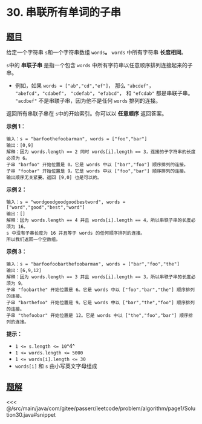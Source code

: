# 30. 串联所有单词的子串

## [题目](https://leetcode.cn/problems/substring-with-concatenation-of-all-words/)
给定一个字符串 `s`和一个字符串数组 `words`**。** `words` 中所有字符串 **长度相同**。

`s`中的 **串联子串** 是指一个包含 `words` 中所有字符串以任意顺序排列连接起来的子串。

* 例如，如果 `words = ["ab","cd","ef"]`， 那么 `"abcdef"`， `"abefcd"`，`"cdabef"`， `"cdefab"`，`"efabcd"`， 和 `"efcdab"` 都是串联子串。 `"acdbef"` 不是串联子串，因为他不是任何 `words` 排列的连接。

返回所有串联子串在 `s`中的开始索引。你可以以 **任意顺序** 返回答案。

**示例 1：**

    输入：s = "barfoothefoobarman", words = ["foo","bar"]
    输出：[0,9]
    解释：因为 words.length == 2 同时 words[i].length == 3，连接的子字符串的长度必须为 6。
    子串 "barfoo" 开始位置是 0。它是 words 中以 ["bar","foo"] 顺序排列的连接。
    子串 "foobar" 开始位置是 9。它是 words 中以 ["foo","bar"] 顺序排列的连接。
    输出顺序无关紧要。返回 [9,0] 也是可以的。

**示例 2：**

    输入：s = "wordgoodgoodgoodbestword", words = ["word","good","best","word"]
    输出：[]
    解释：因为 words.length == 4 并且 words[i].length == 4，所以串联子串的长度必须为 16。
    s 中没有子串长度为 16 并且等于 words 的任何顺序排列的连接。
    所以我们返回一个空数组。

**示例 3：**

```
输入：s = "barfoofoobarthefoobarman", words = ["bar","foo","the"]
输出：[6,9,12]
解释：因为 words.length == 3 并且 words[i].length == 3，所以串联子串的长度必须为 9。
子串 "foobarthe" 开始位置是 6。它是 words 中以 ["foo","bar","the"] 顺序排列的连接。
子串 "barthefoo" 开始位置是 9。它是 words 中以 ["bar","the","foo"] 顺序排列的连接。
子串 "thefoobar" 开始位置是 12。它是 words 中以 ["the","foo","bar"] 顺序排列的连接。
```

**提示：**

* `1 <= s.length <= 10`^4^
* `1 <= words.length <= 5000`
* `1 <= words[i].length <= 30`
* `words[i]` 和 `s` 由小写英文字母组成


## [题解](https://github.com/PasseRR/JavaLeetCode/blob/master/src/main/java/com/gitee/passerr/leetcode/problem/algorithm/page1/Solution30.java)

<<< @/src/main/java/com/gitee/passerr/leetcode/problem/algorithm/page1/Solution30.java#snippet
